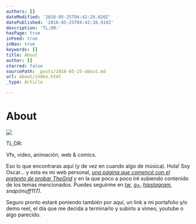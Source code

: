 ```yaml
---
authors: []
dateModified: '2016-05-25T04:42:29.020Z'
datePublished: '2016-05-25T04:42:38.914Z'
description: 'TL;DR:'
hasPage: true
inFeed: true
inNav: true
keywords: []
title: About
author: []
starred: false
sourcePath: _posts/2016-05-25-about.md
url: about/index.html
_type: Article

---
```

# About
![](https://the-grid-user-content.s3-us-west-2.amazonaws.com/7509093e-2ae1-43c6-ba6b-4ec1c6f05d5a.jpg)

TL;DR:

Vfx, video, animación, web & comics.

Eso lo que encontraras aquí (y de vez en cuando algo de música). Hola! Soy Oscar... y esta es mi web personal, _[una página que comencé con el pretexto de probar TheGrid][0]_ y en la que poco a poco iré subiendo contenido de los temas mencionados. Puedes seguirme en _[tw][1]_, _[g+][2]_, _[hipstagram][3]_, _snap(muff117)_.

Seguro pronto estaré poniendo también por aquí, un link a mi portafolio y/o demo reel, el día que me decida a terminarlo y subirlo a vimeo, youtube o algo parecido.

[0]: http://vfx.rocks/webs-que-se-construyen-solas/
[1]: https://twitter.com/muffin117
[2]: https://plus.google.com/+OscarFuentes
[3]: https://www.instagram.com/muffin117/